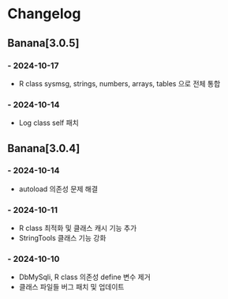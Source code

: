 # Changelog


## Banana[3.0.5]

### - 2024-10-17
- R class sysmsg, strings, numbers, arrays, tables 으로 전체 통합

### - 2024-10-14
- Log class self 패치

## Banana[3.0.4]

### - 2024-10-14
- autoload 의존성 문제 해결

### - 2024-10-11
- R class 최적화 및 클래스 캐시 기능 추가
- StringTools 클래스 기능 강화

### - 2024-10-10
- DbMySqli, R class 의존성 define 변수 제거
- 클래스 파일들 버그 패치 및 업데이트